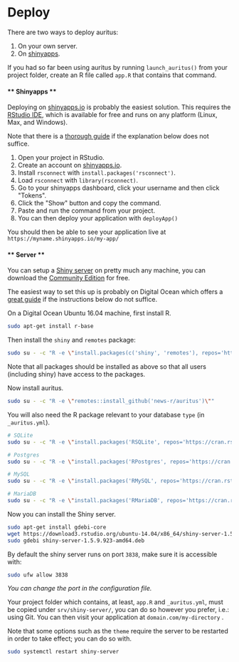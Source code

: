 # Deploy

There are two ways to deploy auritus:

1. On your own server.
2. On [shinyapps](https://www.shinyapps.io/).

If you had so far been using auritus by running `launch_auritus()` from your project folder, create an R file called `app.R` that contains that command.

<!-- tabs:start -->

#### ** Shinyapps **

Deploying on [shinyapps.io](https://www.shinyapps.io/) is probably the easiest solution. This requires the [RStudio IDE](https://www.rstudio.com/products/rstudio/), which is available for free and runs on any platform (Linux, Max, and Windows).

 Note that there is a [thorough guide](https://shiny.rstudio.com/articles/shinyapps.html) if the explanation below does not suffice.

1. Open your project in RStudio.
2. Create an account on [shinyapps.io](https://www.shinyapps.io/).
3. Install `rsconnect` with `install.packages('rsconnect')`.
4. Load `rsconnect` with `library(rsconnect)`.
5. Go to your shinyapps dashboard, click your username and then click "Tokens".
6. Click the "Show" button and copy the command.
7. Paste and run the command from your project.
8. You can then deploy your application with `deployApp()`

You should then be able to see your application live at `https://myname.shinyapps.io/my-app/`

#### ** Server **

You can setup a [Shiny server](https://www.rstudio.com/products/shiny/shiny-server/) on pretty much any machine, you can download the [Community Edition](https://www.rstudio.com/products/shiny/download-server/) for free.

The easiest way to set this up is probably on Digital Ocean which offers a [great guide](https://www.digitalocean.com/community/tutorials/how-to-set-up-shiny-server-on-ubuntu-16-04) if the instructions below do not suffice.

On a Digital Ocean Ubuntu 16.04 machine, first install R.

```bash
sudo apt-get install r-base
```

Then install the `shiny` and `remotes` package:

```bash
sudo su - -c "R -e \"install.packages(c('shiny', 'remotes'), repos='https://cran.rstudio.com/')\""
```

Note that all packages should be installed as above so that all users (including shiny) have access to the packages.

Now install auritus.

```bash
sudo su - -c "R -e \"remotes::install_github('news-r/auritus')\""
```

You will also need the R package relevant to your database `type` (in `_auritus.yml`).

```bash
# SQLite
sudo su - -c "R -e \"install.packages('RSQLite', repos='https://cran.rstudio.com/')\""
```
```bash
# Postgres
sudo su - -c "R -e \"install.packages('RPostgres', repos='https://cran.rstudio.com/')\""
```
```bash
# MySQL
sudo su - -c "R -e \"install.packages('RMySQL', repos='https://cran.rstudio.com/')\""
```
```bash
# MariaDB
sudo su - -c "R -e \"install.packages('RMariaDB', repos='https://cran.rstudio.com/')\""
```

Now you can install the Shiny server.

```bash
sudo apt-get install gdebi-core
wget https://download3.rstudio.org/ubuntu-14.04/x86_64/shiny-server-1.5.9.923-amd64.deb
sudo gdebi shiny-server-1.5.9.923-amd64.deb
```

By default the shiny server runs on port `3838`, make sure it is accessible with:

```bash
sudo ufw allow 3838
```

_You can change the port in the configuration file._

Your project folder which contains, at least, `app.R` and `_auritus.yml`, must be copied under `srv/shiny-server/`, you can do so however you prefer, i.e.: using Git. You can then visit your application at `domain.com/my-directory` .

Note that some options such as the `theme` require the server to be restarted in order to take effect; you can do so with.

```bash
sudo systemctl restart shiny-server
```

<!-- tabs:end -->
